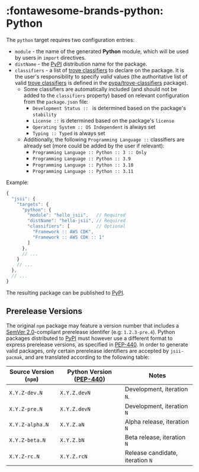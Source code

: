 # :fontawesome-brands-python: Python

The `python` target requires two configuration entries:

- `module` - the name of the generated **Python** module, which will be used by users in `import` directives.
- `distName` - the [PyPI] distribution name for the package.
- `classifiers` - a list of [trove classifiers] to declare on the package. It is the user's responsibility to specify
  _valid_ values (the authoritative list of valid [trove classifiers] is defined in the [pypa/trove-classifiers]
  package).
  - Some classifiers are automatically included (and should not be added to the `classifiers` property) based on
    relevant configuration from the `package.json` file:
    - `Development Status :: ` is determined based on the package's `stability`
    - `License ::` is determined based on the package's `license`
    - `Operating System :: OS Independent` is always set
    - `Typing :: Typed` is always set
  - Additionally, the following `Programming Language ::` classifiers are already set (more could be added by the user
    if relevant):
    - `Programming Language :: Python :: 3 :: Only`
    - `Programming Language :: Python :: 3.9`
    - `Programming Language :: Python :: 3.10`
    - `Programming Language :: Python :: 3.11`

Example:

```js
{
  "jsii": {
    "targets": {
      "python": {
        "module": "hello_jsii",   // Required
        "distName": "hello-jsii", // Required
        "classifiers": [          // Optional
          "Framework :: AWS CDK",
          "Framework :: AWS CDK :: 1"
        ]
      },
      // ...
    }
    // ...
  },
  // ...
}
```

The resulting package can be published to [PyPI].

[pypi]: https://pypi.org/
[trove classifiers]: https://www.python.org/dev/peps/pep-0301/#distutils-trove-classification
[pypa/trove-classifiers]: https://github.com/pypa/trove-classifiers

## Prerelease Versions

The original `npm` package may feature a version number that includes a [SemVer 2.0][semver]-compliant prerelease
identifer (e.g: `1.2.3-pre.4`). Python packages distributed to [PyPI] must however use a different format to express
prerelease versions, as specified in [PEP-440]. In order to generate valid packages, only certain prerelease identifiers
are accepted by `jsii-pacmak`, and are translated according to the following table:

| Source Version (`npm`) | Python Version ([PEP-440]) | Notes                            |
| ---------------------- | -------------------------- | -------------------------------- |
| `X.Y.Z-dev.N`          | `X.Y.Z.devN`               | Development, iteration `N`.      |
| `X.Y.Z-pre.N`          | `X.Y.Z.devN`               | Development, iteration `N`       |
| `X.Y.Z-alpha.N`        | `X.Y.Z.aN`                 | Alpha release, iteration `N`     |
| `X.Y.Z-beta.N`         | `X.Y.Z.bN`                 | Beta release, iteration `N`      |
| `X.Y.Z-rc.N`           | `X.Y.Z.rcN`                | Release candidate, iteration `N` |

[semver]: https://semver.org/spec/v2.0.0.html
[pep-440]: https://www.python.org/dev/peps/pep-0440/#pre-releases
